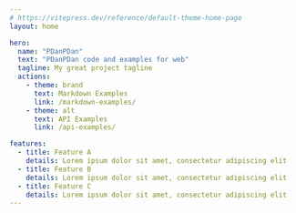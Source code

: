 ```yaml
---
# https://vitepress.dev/reference/default-theme-home-page
layout: home

hero:
  name: "PDanPDan"
  text: "PDanPDan code and examples for web"
  tagline: My great project tagline
  actions:
    - theme: brand
      text: Markdown Examples
      link: /markdown-examples/
    - theme: alt
      text: API Examples
      link: /api-examples/

features:
  - title: Feature A
    details: Lorem ipsum dolor sit amet, consectetur adipiscing elit
  - title: Feature B
    details: Lorem ipsum dolor sit amet, consectetur adipiscing elit
  - title: Feature C
    details: Lorem ipsum dolor sit amet, consectetur adipiscing elit
---
```


